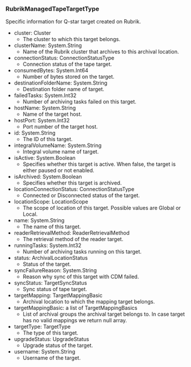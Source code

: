### RubrikManagedTapeTargetType
Specific information for Q-star target created on Rubrik.

- cluster: Cluster
  - The cluster to which this target belongs.
- clusterName: System.String
  - Name of the Rubrik cluster that archives to this archival location.
- connectionStatus: ConnectionStatusType
  - Connection status of the tape target.
- consumedBytes: System.Int64
  - Number of bytes stored on the target.
- destinationFolderName: System.String
  - Destination folder name of target.
- failedTasks: System.Int32
  - Number of archiving tasks failed on this target.
- hostName: System.String
  - Name of the target host.
- hostPort: System.Int32
  - Port number of the target host.
- id: System.String
  - The ID of this target.
- integralVolumeName: System.String
  - Integral volume name of target.
- isActive: System.Boolean
  - Specifies whether this target is active. When false, the target is either paused or not enabled.
- isArchived: System.Boolean
  - Specifies whether this target is archived.
- locationConnectionStatus: ConnectionStatusType
  - Connected or Disconnected status of the target.
- locationScope: LocationScope
  - The scope of location of this target. Possible values are Global or Local.
- name: System.String
  - The name of this target.
- readerRetrievalMethod: ReaderRetrievalMethod
  - The retrieval method of the reader target.
- runningTasks: System.Int32
  - Number of archiving tasks running on this target.
- status: ArchivalLocationStatus
  - Status of the target.
- syncFailureReason: System.String
  - Reason why sync of this target with CDM failed.
- syncStatus: TargetSyncStatus
  - Sync status of tape target.
- targetMapping: TargetMappingBasic
  - Archival location to which the mapping target belongs.
- targetMappingBasic: a list of TargetMappingBasics
  - List of archival groups the archival target belongs to. In case target has no valid mappings we return null array.
- targetType: TargetType
  - The type of this target.
- upgradeStatus: UpgradeStatus
  - Upgrade status of the target.
- username: System.String
  - Username of the target.
